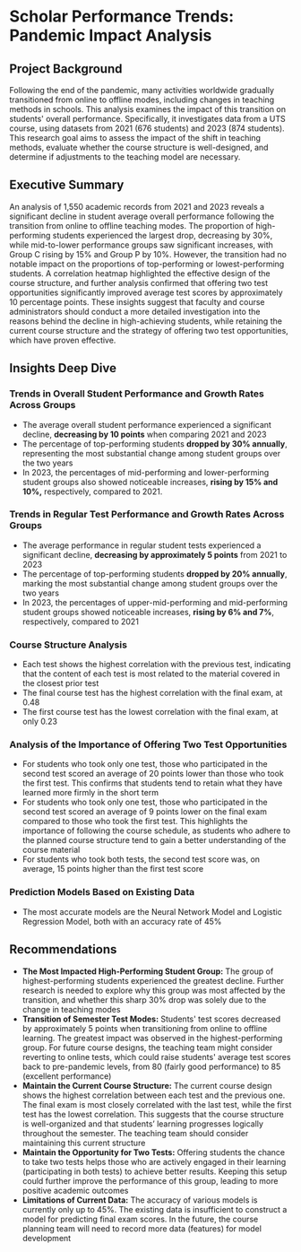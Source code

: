 # Scholar Performance Trends: Pandemic Impact Analysis
## Project Background
Following the end of the pandemic, many activities worldwide gradually transitioned from online to offline modes, including changes in teaching methods in schools. This analysis examines the impact of this transition on students' overall performance. Specifically, it investigates data from a UTS course, using datasets from 2021 (676 students) and 2023 (874 students). This research goal aims to assess the impact of the shift in teaching methods, evaluate whether the course structure is well-designed, and determine if adjustments to the teaching model are necessary.     
## Executive Summary
An analysis of 1,550 academic records from 2021 and 2023 reveals a significant decline in student average overall performance following the transition from online to offline teaching modes. The proportion of high-performing students experienced the largest drop, decreasing by 30%, while mid-to-lower performance groups saw significant increases, with Group C rising by 15% and Group P by 10%. However, the transition had no notable impact on the proportions of top-performing or lowest-performing students. A correlation heatmap highlighted the effective design of the course structure, and further analysis confirmed that offering two test opportunities significantly improved average test scores by approximately 10 percentage points. These insights suggest that faculty and course administrators should conduct a more detailed investigation into the reasons behind the decline in high-achieving students, while retaining the current course structure and the strategy of offering two test opportunities, which have proven effective.
## Insights Deep Dive
### Trends in Overall Student Performance and Growth Rates Across Groups
* The average overall student performance experienced a significant decline, **decreasing by 10 points** when comparing 2021 and 2023
* The percentage of top-performing students **dropped by 30% annually**, representing the most substantial change among student groups over the two years
* In 2023, the percentages of mid-performing and lower-performing student groups also showed noticeable increases, **rising by 15% and 10%,** respectively, compared to 2021.
### Trends in Regular Test Performance and Growth Rates Across Groups
* The average performance in regular student tests experienced a significant decline, **decreasing by approximately 5 points** from 2021 to 2023
* The percentage of top-performing students **dropped by 20% annually**, marking the most substantial change among student groups over the two years
* In 2023, the percentages of upper-mid-performing and mid-performing student groups showed noticeable increases, **rising by 6% and 7%**, respectively, compared to 2021
### Course Structure Analysis
* Each test shows the highest correlation with the previous test, indicating that the content of each test is most related to the material covered in the closest prior test
* The final course test has the highest correlation with the final exam, at 0.48
* The first course test has the lowest correlation with the final exam, at only 0.23
### Analysis of the Importance of Offering Two Test Opportunities
* For students who took only one test, those who participated in the second test scored an average of 20 points lower than those who took the first test. This confirms that students tend to retain what they have learned more firmly in the short term
* For students who took only one test, those who participated in the second test scored an average of 9 points lower on the final exam compared to those who took the first test. This highlights the importance of following the course schedule, as students who adhere to the planned course structure tend to gain a better understanding of the course material
* For students who took both tests, the second test score was, on average, 15 points higher than the first test score
### Prediction Models Based on Existing Data
* The most accurate models are the Neural Network Model and Logistic Regression Model, both with an accuracy rate of 45%
## Recommendations
* **The Most Impacted High-Performing Student Group:** The group of highest-performing students experienced the greatest decline. Further research is needed to explore why this group was most affected by the transition, and whether this sharp 30% drop was solely due to the change in teaching modes
* **Transition of Semester Test Modes:** Students' test scores decreased by approximately 5 points when transitioning from online to offline learning. The greatest impact was observed in the highest-performing group. For future course designs, the teaching team might consider reverting to online tests, which could raise students' average test scores back to pre-pandemic levels, from 80 (fairly good performance) to 85 (excellent performance)
* **Maintain the Current Course Structure:** The current course design shows the highest correlation between each test and the previous one. The final exam is most closely correlated with the last test, while the first test has the lowest correlation. This suggests that the course structure is well-organized and that students’ learning progresses logically throughout the semester. The teaching team should consider maintaining this current structure
* **Maintain the Opportunity for Two Tests:** Offering students the chance to take two tests helps those who are actively engaged in their learning (participating in both tests) to achieve better results. Keeping this setup could further improve the performance of this group, leading to more positive academic outcomes
* **Limitations of Current Data:** The accuracy of various models is currently only up to 45%. The existing data is insufficient to construct a model for predicting final exam scores. In the future, the course planning team will need to record more data (features) for model development













